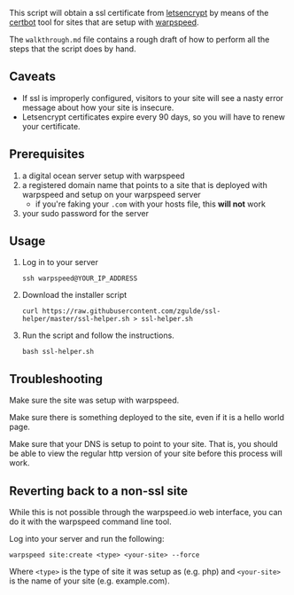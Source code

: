 This script will obtain a ssl certificate from
[letsencrypt](https://letsencrypt.org/) by means of the
[certbot](https://certbot.eff.org/) tool for sites that are setup with
[warpspeed](https://warpspeed.io/).

The `walkthrough.md` file contains a rough draft of how to perform all the steps
that the script does by hand.

## Caveats

- If ssl is improperly configured, visitors to your site will see a nasty error
  message about how your site is insecure.
- Letsencrypt certificates expire every 90 days, so you will have to renew your
  certificate.

## Prerequisites 

1. a digital ocean server setup with warpspeed
2. a registered domain name that points to a site that is deployed with
   warpspeed and setup on your warpspeed server
   - if you're faking your `.com` with your hosts file, this **will not** work
3. your sudo password for the server

## Usage

1. Log in to your server

    ```
    ssh warpspeed@YOUR_IP_ADDRESS
    ```

2. Download the installer script

    ```
    curl https://raw.githubusercontent.com/zgulde/ssl-helper/master/ssl-helper.sh > ssl-helper.sh
    ```

3. Run the script and follow the instructions.

    ```
    bash ssl-helper.sh
    ```

## Troubleshooting

Make sure the site was setup with warpspeed.

Make sure there is something deployed to the site, even if it is a hello world
page.

Make sure that your DNS is setup to point to your site. That is, you should be
able to view the regular http version of your site before this process will
work.

## Reverting back to a non-ssl site

While this is not possible through the warpspeed.io web interface, you can do it
with the warpspeed command line tool.

Log into your server and run the following:

```
warpspeed site:create <type> <your-site> --force
```

Where `<type>` is the type of site it was setup as (e.g. php) and `<your-site>`
is the name of your site (e.g. example.com). 

